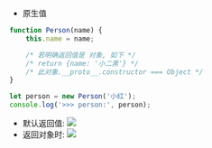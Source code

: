 - 原生值

```js
function Person(name) {
	this.name = name;

	/* 若明确返回值是 对象, 如下 */
	/* return {name: '小二黑'} */
	/* 此对象.__proto__.constructor === Object */
}

let person = new Person('小红');
console.log('>>> person:', person);
```

- 默认返回值:
  ![](https://tva1.sinaimg.cn/large/006tNbRwly1g9v5vwv1zxj30ks050weg.jpg)
- 返回对象时:
  ![](https://tva1.sinaimg.cn/large/006tNbRwly1g9v5x5s0e6j30si0ew0tk.jpg)
